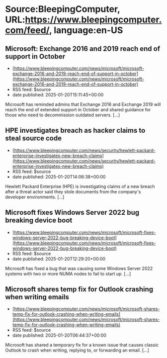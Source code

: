 # Source:BleepingComputer, URL:https://www.bleepingcomputer.com/feed/, language:en-US

## Microsoft: Exchange 2016 and 2019 reach end of support in October
 - [https://www.bleepingcomputer.com/news/microsoft/microsoft-exchange-2016-and-2019-reach-end-of-support-in-october](https://www.bleepingcomputer.com/news/microsoft/microsoft-exchange-2016-and-2019-reach-end-of-support-in-october)
 - RSS feed: $source
 - date published: 2025-01-20T15:11:45+00:00

​Microsoft has reminded admins that Exchange 2016 and Exchange 2019 will reach the end of extended support in October and shared guidance for those who need to decommission outdated servers. [...]

## HPE investigates breach as hacker claims to steal source code
 - [https://www.bleepingcomputer.com/news/security/hewlett-packard-enterprise-investigates-new-breach-claims](https://www.bleepingcomputer.com/news/security/hewlett-packard-enterprise-investigates-new-breach-claims)
 - RSS feed: $source
 - date published: 2025-01-20T14:06:38+00:00

Hewlett Packard Enterprise (HPE) is investigating claims of a new breach after a threat actor said they stole documents from the company's developer environments. [...]

## Microsoft fixes Windows Server 2022 bug breaking device boot
 - [https://www.bleepingcomputer.com/news/microsoft/microsoft-fixes-windows-server-2022-bug-breaking-device-boot](https://www.bleepingcomputer.com/news/microsoft/microsoft-fixes-windows-server-2022-bug-breaking-device-boot)
 - RSS feed: $source
 - date published: 2025-01-20T12:29:20+00:00

Microsoft has fixed a bug that was causing some Windows Server 2022 systems with two or more NUMA nodes to fail to start up. [...]

## Microsoft shares temp fix for Outlook crashing when writing emails
 - [https://www.bleepingcomputer.com/news/microsoft/microsoft-shares-temp-fix-for-outlook-crashing-when-writing-emails](https://www.bleepingcomputer.com/news/microsoft/microsoft-shares-temp-fix-for-outlook-crashing-when-writing-emails)
 - RSS feed: $source
 - date published: 2025-01-20T06:44:37+00:00

Microsoft has shared a temporary fix for a known issue that causes classic Outlook to crash when writing, replying to, or forwarding an email. [...]

